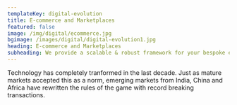 ```yaml
---
templateKey: digital-evolution
title: E-commerce and Marketplaces
featured: false
image: /img/digital/ecommerce.jpg
bgimage: /images/digital/digital-evolution1.jpg
heading: E-commerce and Marketplaces
subheading: We provide a scalable & robust framework for your bespoke ecommerce marketplace
---
```


Technology has completely tranformed in the last decade. Just as mature markets accepted this as a norm, emerging markets from India, China and Africa have rewritten the rules of the game with record breaking transactions. 
